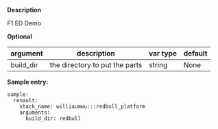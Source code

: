 **Description**

  F1 ED Demo

**Optional**

| argument      | description                            | var type | default      |
| ------------- | -------------------------------------- | -------- | ------------ |
| build_dir   | the directory to put the parts                | string   | None         |

**Sample entry:**

```
sample:
  renault:
    stack_name: williaumwu:::redbull_platform
    arguments:
      build_dir: redbull

```
